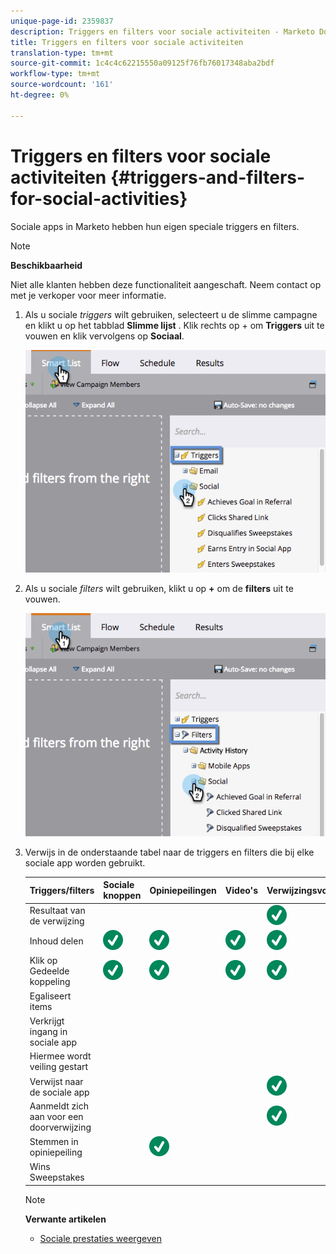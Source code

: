 ```yaml
---
unique-page-id: 2359837
description: Triggers en filters voor sociale activiteiten - Marketo Docs - Productdocumentatie
title: Triggers en filters voor sociale activiteiten
translation-type: tm+mt
source-git-commit: 1c4c4c62215550a09125f76fb76017348aba2bdf
workflow-type: tm+mt
source-wordcount: '161'
ht-degree: 0%

---
```



# Triggers en filters voor sociale activiteiten {#triggers-and-filters-for-social-activities}

Sociale apps in Marketo hebben hun eigen speciale triggers en filters.

>[!NOTE]
>
>**Beschikbaarheid**
>
>Niet alle klanten hebben deze functionaliteit aangeschaft. Neem contact op met je verkoper voor meer informatie.

1. Als u sociale *triggers* wilt gebruiken, selecteert u de slimme campagne en klikt u op het tabblad **Slimme lijst** . Klik rechts op + om **Triggers** uit te vouwen en klik vervolgens op **Sociaal**.

   ![](assets/image2015-4-23-11-22-39.png)

1. Als u sociale *filters* wilt gebruiken, klikt u op **+** om de **filters** uit te vouwen.

   ![](assets/two-282-29.png)

1. Verwijs in de onderstaande tabel naar de triggers en filters die bij elke sociale app worden gebruikt.

   | Triggers/filters | Sociale knoppen | Opiniepeilingen | Video&#39;s | Verwijzingsvoorstellen | Krenkte |
   |---|---|---|---|---|---|
   | Resultaat van de verwijzing |  |  |  | ![(tik)](assets/check.svg) |  |
   | Inhoud delen | ![(tik)](assets/check.svg) | ![(tik)](assets/check.svg) | ![(tik)](assets/check.svg) | ![(tik)](assets/check.svg) | ![(tik)](assets/check.svg) |
   | Klik op Gedeelde koppeling | ![(tik)](assets/check.svg) | ![(tik)](assets/check.svg) | ![(tik)](assets/check.svg) | ![(tik)](assets/check.svg) | ![(tik)](assets/check.svg) |
   | Egaliseert items |  |  |  |  | ![(tik)](assets/check.svg) |
   | Verkrijgt ingang in sociale app |  |  |  |  | ![(tik)](assets/check.svg) |
   | Hiermee wordt veiling gestart |  |  |  |  | ![(tik)](assets/check.svg) |
   | Verwijst naar de sociale app |  |  |  | ![(tik)](assets/check.svg) | ![(tik)](assets/check.svg) |
   | Aanmeldt zich aan voor een doorverwijzing |  |  |  | ![(tik)](assets/check.svg) |  |
   | Stemmen in opiniepeiling |  | ![(tik)](assets/check.svg) |  |  |  |
   | Wins Sweepstakes |  |  |  |  | ![(tik)](assets/check.svg) |

   >[!NOTE]
   >
   >**Verwante artikelen**
   >
   >* [Sociale prestaties weergeven](view-social-performance.md)

